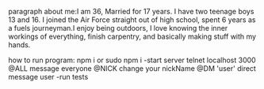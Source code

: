 paragraph about me:I am 36, Married for 17 years. I have two teenage boys 13 and 16. I joined the Air Force straight out of high school, spent 6 years as a fuels journeyman.I enjoy being outdoors, I love knowing the inner workings of everything, finish carpentry, and basically making stuff with my hands.

how to run program:
  npm i or sudo npm i
  -start server
    telnet localhost 3000
    @ALL message everyone
    @NICK change your nickName
    @DM 'user' direct message user
  -run tests
